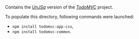 Contains the *[UnJSq](http://q37.info/UnJSq/)* version of the *[TodoMVC](http://todomvc.com/)* project.

To populate this directory, following commands were launched:
* `npm install todomvc-app-css`,
* `npm install todomvc-common`.
